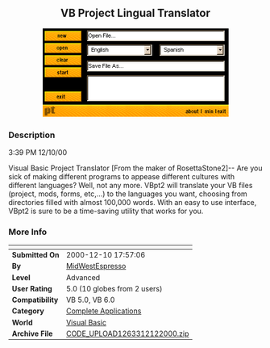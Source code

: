 ﻿<div align="center">

## VB Project Lingual Translator

<img src="PIC200012101623533926.gif">
</div>

### Description

3:39 PM 12/10/00

Visual Basic Project Translator [From the maker of RosettaStone2]-- Are you sick of making different programs to appease different cultures with different languages? Well, not any more. VBpt2 will translate your VB files (project, mods, forms, etc,...) to the languages you want, choosing from directories filled with almost 100,000 words. With an easy to use interface, VBpt2 is sure to be a time-saving utility that works for you.
 
### More Info
 


<span>             |<span>
---                |---
**Submitted On**   |2000-12-10 17:57:06
**By**             |[MidWestEspresso](https://github.com/Planet-Source-Code/PSCIndex/blob/master/ByAuthor/midwestespresso.md)
**Level**          |Advanced
**User Rating**    |5.0 (10 globes from 2 users)
**Compatibility**  |VB 5\.0, VB 6\.0
**Category**       |[Complete Applications](https://github.com/Planet-Source-Code/PSCIndex/blob/master/ByCategory/complete-applications__1-27.md)
**World**          |[Visual Basic](https://github.com/Planet-Source-Code/PSCIndex/blob/master/ByWorld/visual-basic.md)
**Archive File**   |[CODE\_UPLOAD1263312122000\.zip](https://github.com/Planet-Source-Code/midwestespresso-vb-project-lingual-translator__1-13484/archive/master.zip)








